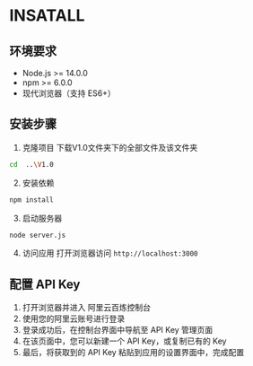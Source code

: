 # INSATALL
## 环境要求
- Node.js >= 14.0.0
- npm >= 6.0.0
- 现代浏览器（支持 ES6+）
## 安装步骤
1. 克隆项目
下载V1.0文件夹下的全部文件及该文件夹
```bash
cd  ..\V1.0
```
2. 安装依赖
```bash
npm install
```
3. 启动服务器
```bash
node server.js
```
4. 访问应用
打开浏览器访问 `http://localhost:3000`
## 配置 API Key
1. 打开浏览器并进入 阿里云百炼控制台
2. 使用您的阿里云账号进行登录
3. 登录成功后，在控制台界面中导航至 API Key 管理页面
4. 在该页面中，您可以新建一个 API Key，或复制已有的 Key
5. 最后，将获取到的 API Key 粘贴到应用的设置界面中，完成配置
